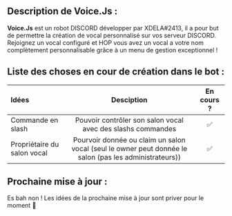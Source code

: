 ## Description de Voice.Js : 
**Voice.Js** est un robot DISCORD développer par XDELA#2413, il a pour but de permettre la création de vocal personnalisé sur vos serveur DISCORD. 
Rejoignez un vocal configuré et HOP vous avez un vocal a votre nom complètement personnalisable grâce à un menu de gestion exceptionnel !

## Liste des choses en cour de création dans le bot :
| Idées | Desciption | En cours ? |
| :---         |     :---:      |     :---:      |
| Commande en slash   | Pouvoir contrôler son salon vocal avec des slashs commandes     | ✅    |
| Propriétaire du salon vocal   | Pourvoir donnée ou claim un salon vocal (seul le owner peut donnée le salon (pas les administrateurs))     | ✅  |

## Prochaine mise à jour : 
Es bah non ! Les idées de la prochaine mise à jour sont priver pour le moment 🤣
